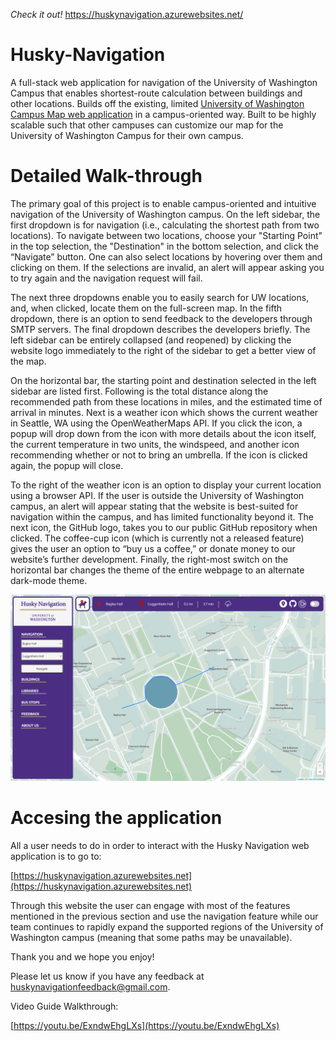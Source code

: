 *Check it out!* https://huskynavigation.azurewebsites.net/

# Husky-Navigation
A full-stack web application for navigation of the University of Washington Campus that enables shortest-route calculation between buildings and other locations. Builds off the existing, limited [University of Washington Campus Map web application](https://www.washington.edu/maps/) in a campus-oriented way. Built to be highly scalable such that other campuses can customize our map for the University of Washington Campus for their own campus.

# Detailed Walk-through

The primary goal of this project is to enable campus-oriented and intuitive navigation of the University of Washington campus. On the left sidebar, the first dropdown is for navigation (i.e., calculating the shortest path from two locations). To navigate between two locations, choose your "Starting Point" in the top selection, the "Destination" in the bottom selection, and click the “Navigate” button. One can also select locations by hovering over them and clicking on them. If the selections are invalid, an alert will appear asking you to try again and the navigation request will fail. 

The next three dropdowns enable you to easily search for UW locations, and, when clicked, locate them on the full-screen map. In the fifth dropdown, there is an option to send feedback to the developers through SMTP servers. The final dropdown describes the developers briefly. The left sidebar can be entirely collapsed (and reopened) by clicking the website logo immediately to the right of the sidebar to get a better view of the map.

On the horizontal bar, the starting point and destination selected in the left sidebar are listed first. Following is the total distance along the recommended path from these locations in miles, and the estimated time of arrival in minutes. Next is a weather icon which shows the current weather in Seattle, WA using the OpenWeatherMaps API. If you click the icon, a popup will drop down from the icon with more details about the icon itself, the current temperature in two units, the windspeed, and another icon recommending whether or not to bring an umbrella. If the icon is clicked again, the popup will close. 

To the right of the weather icon is an option to display your current location using a browser API. If the user is outside the University of Washington campus, an alert will appear stating that the website is best-suited for navigation within the campus, and has limited functionality beyond it. The next icon, the GitHub logo, takes you to our public GitHub repository when clicked. The coffee-cup icon (which is currently not a released feature) gives the user an option to “buy us a coffee,” or donate money to our website’s further development. Finally, the right-most switch on the horizontal bar changes the theme of the entire webpage to an alternate dark-mode theme.

![Demo Image](Project/DemonstrationImage.PNG)

# Accesing the application

All a user needs to do in order to interact with the Husky Navigation web application is to go to:

[https://huskynavigation.azurewebsites.net](https://huskynavigation.azurewebsites.net)

Through this website the user can engage with most of the features mentioned in the previous section and use the navigation feature while our team continues to rapidly expand the supported regions of the University of Washington campus (meaning that some paths may be unavailable).

Thank you and we hope you enjoy!

Please let us know if you have any feedback at huskynavigationfeedback@gmail.com.

Video Guide Walkthrough:

[https://youtu.be/ExndwEhgLXs](https://youtu.be/ExndwEhgLXs)
